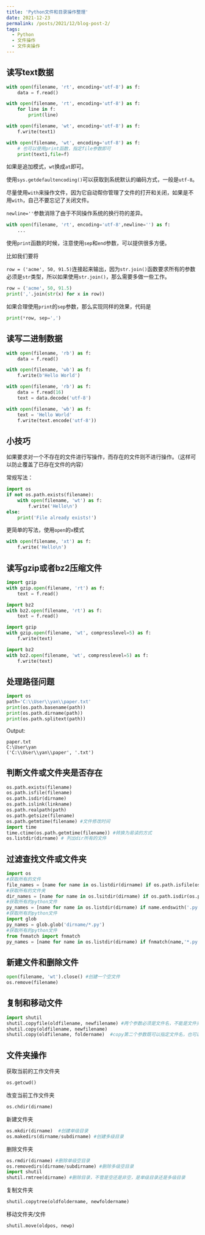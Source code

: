 ```yaml
---
title: 'Python文件和目录操作整理'
date: 2021-12-23
permalink: /posts/2021/12/blog-post-2/
tags:
  - Python
  - 文件操作
  - 文件夹操作
---
```


## 读写text数据

```python
with open(filename, 'rt', encoding='utf-8') as f:
    data = f.read()
```

```python
with open(filename, 'rt', encoding='utf-8') as f:
    for line in f:
        print(line)
```

```python
with open(filename, 'wt', encoding='utf-8') as f:
    f.write(text1)
```

```python
with open(filename, 'wt', encoding='utf-8') as f:
    # 也可以使用print函数，指定file参数即可
    print(text1,file=f)
```

如果是追加模式，`wt`换成`at`即可。

使用`sys.getdefaultencoding()`可以获取到系统默认的编码方式，一般是`utf-8`。

尽量使用`with`来操作文件，因为它自动帮你管理了文件的打开和关闭，如果是不用`with`，自己不要忘记了关闭文件。



`newline=''`参数消除了由于不同操作系统的换行符的差异。

```python
with open(filename, 'rt', encoding='utf-8',newline='') as f:
    ...
```



使用`print`函数的时候，注意使用`sep`和`end`参数，可以提供很多方便。

比如我们要将

`row = ('acme', 50, 91.5)`连接起来输出，因为`str.join()`函数要求所有的参数必须是`str`类型，所以如果使用`str.join()`，那么需要多做一些工作。

```python
row = ('acme', 50, 91.5)
print(','.join(str(x) for x in row))
```

如果合理使用`print`的`sep`参数，那么实现同样的效果，代码是

```python
print(*row, sep=',')
```



## 读写二进制数据

```python
with open(filename, 'rb') as f:
    data = f.read()
```

```python
with open(filename, 'wb') as f:
    f.write(b'Hello World')
```

```python
with open(filename, 'rb') as f:
    data = f.read(16)
    text = data.decode('utf-8')
```

```python
with open(filename, 'wb') as f:
    text = 'Hello World'
    f.write(text.encode('utf-8'))
```

## 小技巧

如果要求对一个不存在的文件进行写操作，而存在的文件则不进行操作。（这样可以防止覆盖了已存在文件的内容）

常规写法：

```python
import os
if not os.path.exists(filename):
    with open(filename, 'wt') as f:
        f.write('Hello\n')
else:
    print('File already exists!')
```

更简单的写法，使用`open`的`x`模式

```python
with open(filename, 'xt') as f:
    f.write('Hello\n')
```

## 读写gzip或者bz2压缩文件

```python
import gzip
with gzip.open(filename, 'rt') as f:
    text = f.read()
```

```python
import bz2
with bz2.open(filename, 'rt') as f:
    text = f.read()
```

```python
import gzip
with gzip.open(filename, 'wt', compresslevel=5) as f:
    f.write(text)
```

```python
import bz2
with bz2.open(filename, 'wt', compresslevel=5) as f:
    f.write(text)
```

## 处理路径问题

```python
import os
path='C:\\User\\yan\\paper.txt'
print(os.path.basename(path))
print(os.path.dirname(path))
print(os.path.splitext(path))
```

Output:

```
paper.txt
C:\User\yan
('C:\\User\\yan\\paper', '.txt')
```

## 判断文件或文件夹是否存在

```python
os.path.exists(filename)
os.path.isfile(filename)
os.path.isdir(dirname)
os.path.islink(linkname)
os.path.realpath(path)
os.path.getsize(filename)
os.path.getmtime(filename) #文件修改时间
import time
time.ctime(os.path.getmtime(filename)) #转换为易读的方式
os.listdir(dirname) # 列出dir所有的文件
```

## 过滤查找文件或文件夹

```python
import os
#获取所有的文件
file_names = [name for name in os.listdir(dirname) if os.path.isfile(os.path.join(dirname,name))]
#获取所有的文件夹
dir_names = [name for name in os.lsitdir(dirname) if os.path.isdir(os.path.join(dirname,name))]
#获取所有的python文件
py_names = [name for name in os.listdir(dirname) if name.endswith('.py')]
#获取所有的python文件
import glob
py_names = glob.glob('dirname/*.py')
#获取所有的python文件
from fnmatch import fnmatch
py_names = [name for name in os.listdir(dirname) if fnmatch(name,'*.py')]
```

## 新建文件和删除文件

```python
open(filename, 'wt').close() #创建一个空文件
os.remove(filename) 
```

## 复制和移动文件

```python
import shutil
shutil.copyfile(oldfilename, newfilename) #两个参数必须是文件名，不能是文件夹
shutil.copy(oldfilename, newfilename)
shutil.copy(oldfilename, foldername)  #copy第二个参数既可以指定文件名，也可以指定文件夹名
```



## 文件夹操作

获取当前的工作文件夹

```python
os.getcwd()
```

改变当前工作文件夹

```python
os.chdir(dirname)
```

新建文件夹

```python
os.mkdir(dirname)  #创建单级目录
os.makedirs(dirname/subdirname) #创建多级目录
```

删除文件夹

```python
os.rmdir(dirname) #删除单级空目录
os.removedirs(dirname/subdirname) #删除多级空目录
import shutil
shutil.rmtree(dirname) #删除目录，不管是空还是非空，是单级目录还是多级目录
```

复制文件夹

```python
shutil.copytree(oldfoldername, newfoldername)
```

移动文件夹/文件

```python
shutil.move(oldpos, newp)
```

